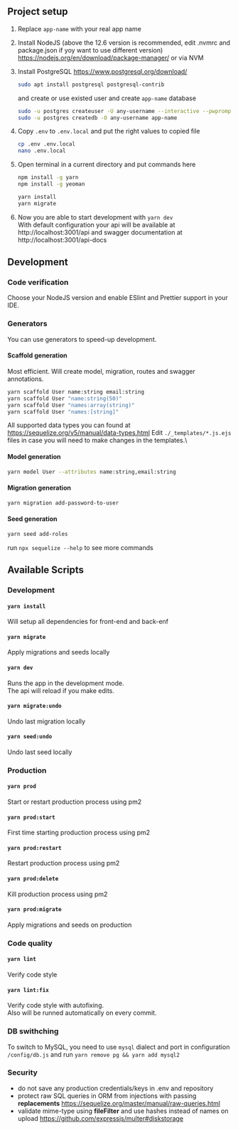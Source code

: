 
## Project setup

1. Replace `app-name` with your real app name

1. Install NodeJS (above the 12.6 version is recommended, edit .nvmrc and package.json if yoy want to use different version)
https://nodejs.org/en/download/package-manager/
or via NVM

1. Install PostgreSQL https://www.postgresql.org/download/
    ```bash
    sudo apt install postgresql postgresql-contrib
    ```
    and create or use existed user and create `app-name` database
    ```bash
    sudo -u postgres createuser -U any-username --interactive --pwprompt
    sudo -u postgres createdb -O any-username app-name
    ```
    
1. Copy `.env` to `.env.local` and put the right values to copied file
    ```bash
    cp .env .env.local
    nano .env.local
    ```

1. Open terminal in a current directory and put commands here
    ```bash
    npm install -g yarn
    npm install -g yeoman
    
    yarn install
    yarn migrate
    ```

1. Now you are able to start development with `yarn dev`\
With default configuration your api will be available at http://localhost:3001/api and swagger documentation at http://localhost:3001/api-docs


## Development

### Code verification
Choose your NodeJS version and enable ESlint and Prettier support in your IDE.

### Generators
You can use generators to speed-up development.

#### Scaffold generation
Most efficient. Will create model, migration, routes and swagger annotations.
```bash
yarn scaffold User name:string email:string
yarn scaffold User "name:string(50)"
yarn scaffold User "names:array(string)"
yarn scaffold User "names:[string]"
```
All supported data types you can found at https://sequelize.org/v5/manual/data-types.html
Edit `./_templates/*.js.ejs` files in case you will need to make changes in the templates.\

#### Model generation
```bash
yarn model User --attributes name:string,email:string
```

#### Migration generation
```bash
yarn migration add-password-to-user
```

#### Seed generation
```bash
yarn seed add-roles
```

run `npx sequelize --help` to see more commands


## Available Scripts

### Development

#### `yarn install`
Will setup all dependencies for front-end and back-enf

#### `yarn migrate`
Apply migrations and seeds locally

#### `yarn dev`
Runs the app in the development mode.\
The api will reload if you make edits.

#### `yarn migrate:undo`
Undo last migration locally

#### `yarn seed:undo`
Undo last seed locally


### Production

#### `yarn prod`
Start or restart production process using pm2

#### `yarn prod:start`
First time starting production process using pm2

#### `yarn prod:restart`
Restart production process using pm2

#### `yarn prod:delete`
Kill production process using pm2 

#### `yarn prod:migrate`
Apply migrations and seeds on production


### Code quality

#### `yarn lint`
Verify code style
    
#### `yarn lint:fix`
Verify code style with autofixing.\
Also will be runned automatically on every commit.


### DB swithching
To switch to MySQL, you need to use `mysql` dialect and port in configuration `/config/db.js` and run `yarn remove pg && yarn add mysql2`


### Security
- do not save any production credentials/keys in .env and repository
- protect raw SQL queries in ORM from injections with passing **replacements** https://sequelize.org/master/manual/raw-queries.html
- validate mime-type using **fileFilter** and use hashes instead of names on upload https://github.com/expressjs/multer#diskstorage
